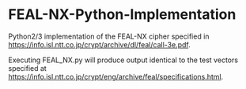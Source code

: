 # FEAL-NX-Python-Implementation
Python2/3 implementation of the FEAL-NX cipher specified in https://info.isl.ntt.co.jp/crypt/archive/dl/feal/call-3e.pdf.

Executing FEAL_NX.py will produce output identical to the test vectors specified at https://info.isl.ntt.co.jp/crypt/eng/archive/feal/specifications.html.
